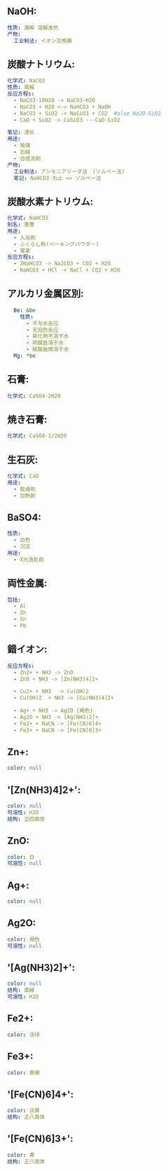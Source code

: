 ## NaOH:

```yaml
性质: 潮解 溶解发热
产物:
  工业制法: イオン交換膜

```

## 炭酸ナトリウム:

```yaml
化学式: NaCO3
性质: 風解
反应方程s:
  - NaCO3·10H20 -> NaCO3·H20
  - NaCO3 + H2O <-> NaHCO3 + NaOH
  - NaCO3 + SiO2 -> NaSiO3 + CO2  #also Na2O·SiO2
  - CaO + SiO2 -> CaSiO3 ···CaO·SiO2

笔记: 漫长
用途:
  - 玻璃
  - 石碱
  - 合成洗剤
产物:
  工业制法: アンモニアソーダ法　(ソルベー法)
  笔记: NaHCO3 为止 => ソルベー法

```

## 炭酸水素ナトリウム:

```yaml
化学式: NaHCO3
别名: 重曹
用途:
  - 入浴剤
  - ふくらし粉(ベーキングパウダー)
  - 胃薬
反应方程s:
  - 2NaHCO3 -> Na2CO3 + CO2 + H2O
  - NaHCO3 + HCl -> NaCl + CO2 + H2O

```

## アルカリ金属区別:

```yaml
  Be: &be
    性质:
      - 不与水反应
      - 无焰色反应
      - 氧化物不溶于水
      - 硫酸盐溶于水
      - 碳酸盐微溶于水
  Mg: *be

```

## 石膏:

```yaml
化学式: CaSO4·2H2O

```

## 焼き石膏:

```yaml
化学式: CaSO4·1/2H2O

```

## 生石灰:

```yaml
化学式: CaO
用途:
  - 乾燥剤
  - 加熱剤

```

## BaSO4:

```yaml
性质:
  - 白色
  - 沉淀
用途:
  - X光造影剤

```

## 両性金属:

```yaml
包括:
  - Al
  - Zn
  - Sn
  - Pb

```

## 錯イオン:

```yaml
反应方程s:
  - Zn2+ + NH3 -> ZnO
  - ZnO + NH3 -> [Zn(NH3)4]2+

  - Cu2+ + NH3  -> Cu(OH)2
  - Cu(OH)2  + NH3 -> [Cu(NH3)4]2+

  - Ag+ + NH3 -> Ag2O {褐色}
  - Ag2O + NH3 -> [Ag(NH3)2]+
  - Fe2+ + NaCN -> [Fe(CN)6]4+
  - Fe3+ + NaCN -> [Fe(CN)6]3+

```

## Zn+:

```yaml
color: null

```

## '[Zn(NH3)4]2+':

```yaml
color: null
可溶性: H2O
结构: 正四面体

```

## ZnO:

```yaml
color: 白
可溶性: null

```

## Ag+:

```yaml
color: null

```

## Ag2O:

```yaml
color: 褐色
可溶性: null

```

## '[Ag(NH3)2]+':

```yaml
color: null
结构: 直線
可溶性: H2O

```

## Fe2+:

```yaml
color: 淡绿

```

## Fe3+:

```yaml
color: 黄褐

```

## '[Fe(CN)6]4+':

```yaml
color: 淡黄
结构: 正八面体

```

## '[Fe(CN)6]3+':

```yaml
color: 黄
结构: 正八面体
```